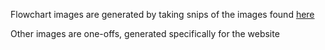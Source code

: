 Flowchart images are generated by taking snips of the images found [here](https://docs.google.com/document/d/1wAKxsf7wYsjcClvyNB5jvMDOfFBaGfaOMXPvDiAez-k/edit?usp=sharing)

Other images are one-offs, generated specifically for the website
